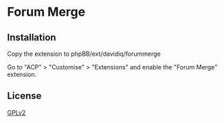 # Forum Merge

## Installation

Copy the extension to phpBB/ext/davidiq/forummerge

Go to "ACP" > "Customise" > "Extensions" and enable the "Forum Merge" extension.

## License

[GPLv2](license.txt)
